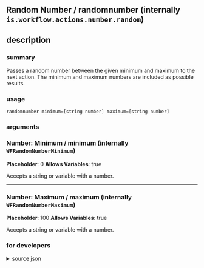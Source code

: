 
## Random Number / randomnumber (internally `is.workflow.actions.number.random`)



## description
### summary
Passes a random number between the given minimum and maximum to the next action. The minimum and maximum numbers are included as possible results.


### usage
`randomnumber minimum=[string number] maximum=[string number]`

### arguments
### Number: Minimum / minimum (internally `WFRandomNumberMinimum`)
**Placeholder**: 0
**Allows Variables**: true


Accepts a string 
or variable
with a number.

---

### Number: Maximum / maximum (internally `WFRandomNumberMaximum`)
**Placeholder**: 100
**Allows Variables**: true


Accepts a string 
or variable
with a number.

### for developers

<details><summary>source json</summary>
<p>
```json
{
	"ActionClass": "WFRandomNumberAction",
	"ActionKeywords": [
		"decimal",
		"math",
		"generate",
		"generator"
	],
	"Category": "Scripting",
	"CreationDate": "2015-01-11T06:00:00.000Z",
	"Description": {
		"DescriptionSummary": "Passes a random number between the given minimum and maximum to the next action. The minimum and maximum numbers are included as possible results."
	},
	"IconName": "Calculator.png",
	"Name": "Random Number",
	"Output": {
		"Multiple": false,
		"OutputName": "Random Number",
		"Types": [
			"NSDecimalNumber"
		]
	},
	"Parameters": [
		{
			"AllowsDecimalNumbers": true,
			"Class": "WFNumberFieldParameter",
			"Key": "WFRandomNumberMinimum",
			"Label": "Minimum",
			"Placeholder": "0",
			"TextAlignment": "Right"
		},
		{
			"AllowsDecimalNumbers": true,
			"Class": "WFNumberFieldParameter",
			"Key": "WFRandomNumberMaximum",
			"Label": "Maximum",
			"Placeholder": "100",
			"TextAlignment": "Right"
		}
	],
	"Subcategory": "Math",
	"SuggestedNever": true
}
```
</p></details>
